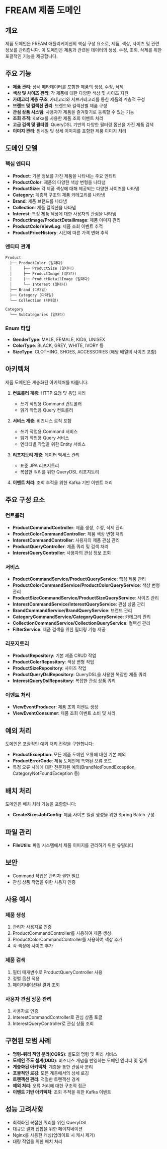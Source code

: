 # FREAM 제품 도메인

## 개요

제품 도메인은 FREAM 애플리케이션의 핵심 구성 요소로, 제품, 색상, 사이즈 및 관련 정보를 관리합니다. 이 도메인은 제품과 관련된 데이터의 생성, 수정, 조회, 삭제를 위한 포괄적인 기능을 제공합니다.

## 주요 기능

- **제품 관리**: 상세 메타데이터를 포함한 제품의 생성, 수정, 삭제
- **색상 및 사이즈 관리**: 각 제품에 대한 다양한 색상 및 사이즈 지원
- **카테고리 계층 구조**: 카테고리와 서브카테고리를 통한 제품의 계층적 구성
- **브랜드 및 컬렉션 관리**: 브랜드와 컬렉션별 제품 구성
- **관심 상품 시스템**: 사용자가 제품을 즐겨찾기로 등록할 수 있는 기능
- **조회 추적**: Kafka를 사용한 제품 조회 이벤트 처리
- **고급 검색 및 필터링**: QueryDSL 기반의 다양한 필터링 옵션을 가진 제품 검색
- **이미지 관리**: 썸네일 및 상세 이미지를 포함한 제품 이미지 처리

## 도메인 모델

### 핵심 엔티티

- **Product**: 기본 정보를 가진 제품을 나타내는 주요 엔티티
- **ProductColor**: 제품의 다양한 색상 변형을 나타냄
- **ProductSize**: 각 제품 색상에 대해 제공되는 다양한 사이즈를 나타냄
- **Category**: 계층적 구조의 제품 카테고리를 나타냄
- **Brand**: 제품 브랜드를 나타냄
- **Collection**: 제품 컬렉션을 나타냄
- **Interest**: 특정 제품 색상에 대한 사용자의 관심을 나타냄
- **ProductImage/ProductDetailImage**: 제품 이미지 관리
- **ProductColorViewLog**: 제품 조회 이벤트 추적
- **ProductPriceHistory**: 시간에 따른 가격 변화 추적

### 엔티티 관계

```
Product
  ├── ProductColor (일대다)
  │     ├── ProductSize (일대다)
  │     ├── ProductImage (일대다)
  │     ├── ProductDetailImage (일대다)
  │     └── Interest (일대다)
  ├── Brand (다대일)
  ├── Category (다대일)
  └── Collection (다대일)
  
Category
  └── SubCategories (일대다)
```

### Enum 타입

- **GenderType**: MALE, FEMALE, KIDS, UNISEX
- **ColorType**: BLACK, GREY, WHITE, IVORY 등
- **SizeType**: CLOTHING, SHOES, ACCESSORIES (해당 배열의 사이즈 포함)

## 아키텍처

제품 도메인은 계층화된 아키텍처를 따릅니다:

1. **컨트롤러 계층**: HTTP 요청 및 응답 처리
    - 쓰기 작업용 Command 컨트롤러
    - 읽기 작업용 Query 컨트롤러

2. **서비스 계층**: 비즈니스 로직 포함
    - 쓰기 작업용 Command 서비스
    - 읽기 작업용 Query 서비스
    - 엔티티별 작업을 위한 Entity 서비스

3. **리포지토리 계층**: 데이터 액세스 관리
    - 표준 JPA 리포지토리
    - 복잡한 쿼리를 위한 QueryDSL 리포지토리

4. **이벤트 처리**: 조회 추적을 위한 Kafka 기반 이벤트 처리

## 주요 구성 요소

### 컨트롤러

- **ProductCommandController**: 제품 생성, 수정, 삭제 관리
- **ProductColorCommandController**: 제품 색상 변형 처리
- **InterestCommandController**: 사용자의 제품 관심 관리
- **ProductQueryController**: 제품 쿼리 및 검색 처리
- **InterestQueryController**: 사용자의 관심 정보 조회

### 서비스

- **ProductCommandService/ProductQueryService**: 핵심 제품 관리
- **ProductColorCommandService/ProductColorQueryService**: 색상 변형 관리
- **ProductSizeCommandService/ProductSizeQueryService**: 사이즈 관리
- **InterestCommandService/InterestQueryService**: 관심 상품 관리
- **BrandCommandService/BrandQueryService**: 브랜드 관리
- **CategoryCommandService/CategoryQueryService**: 카테고리 관리
- **CollectionCommandService/CollectionQueryService**: 컬렉션 관리
- **FilterService**: 제품 검색을 위한 필터링 기능 제공

### 리포지토리

- **ProductRepository**: 기본 제품 CRUD 작업
- **ProductColorRepository**: 색상 변형 작업
- **ProductSizeRepository**: 사이즈 작업
- **ProductQueryDslRepository**: QueryDSL을 사용한 복잡한 제품 쿼리
- **InterestQueryDslRepository**: 복잡한 관심 상품 쿼리

### 이벤트 처리

- **ViewEventProducer**: 제품 조회 이벤트 생성
- **ViewEventConsumer**: 제품 조회 이벤트 소비 및 처리

## 예외 처리

도메인은 포괄적인 예외 처리 전략을 구현합니다:

- **ProductException**: 모든 제품 도메인 오류에 대한 기본 예외
- **ProductErrorCode**: 제품 도메인에 특화된 오류 코드
- 특정 오류 사례에 대한 전문화된 예외(BrandNotFoundException, CategoryNotFoundException 등)

## 배치 처리

도메인은 배치 처리 기능을 포함합니다:

- **CreateSizesJobConfig**: 제품 사이즈 일괄 생성을 위한 Spring Batch 구성

## 파일 관리

- **FileUtils**: 파일 시스템에서 제품 이미지를 관리하기 위한 유틸리티

## 보안

- Command 작업은 관리자 권한 필요
- 관심 상품 작업을 위한 사용자 인증

## 사용 예시

### 제품 생성

1. 관리자 사용자로 인증
2. ProductCommandController를 사용하여 제품 생성
3. ProductColorCommandController를 사용하여 색상 추가
4. 각 색상에 사이즈 추가

### 제품 검색

1. 필터 매개변수로 ProductQueryController 사용
2. 정렬 옵션 적용
3. 페이지네이션된 결과 조회

### 사용자 관심 상품 관리

1. 사용자로 인증
2. InterestCommandController로 관심 상품 토글
3. InterestQueryController로 관심 상품 조회

## 구현된 모범 사례

- **명령-쿼리 책임 분리(CQRS)**: 별도의 명령 및 쿼리 서비스
- **도메인 주도 설계(DDD)**: 비즈니스 개념을 반영하는 도메인 엔티티 및 집계
- **계층화된 아키텍처**: 계층을 통한 관심사 분리
- **포괄적인 로깅**: 모든 계층에서의 상세 로깅
- **트랜잭션 관리**: 적절한 트랜잭션 경계
- **예외 처리**: 오류 처리에 대한 구조적 접근
- **이벤트 기반 아키텍처**: 조회 추적을 위한 Kafka 이벤트

## 성능 고려사항

- 최적화된 복잡한 쿼리를 위한 QueryDSL
- 대규모 결과 집합을 위한 페이지네이션
- Nginx를 사용한 캐싱(업데이트 시 캐시 제거)
- 대량 작업을 위한 배치 처리